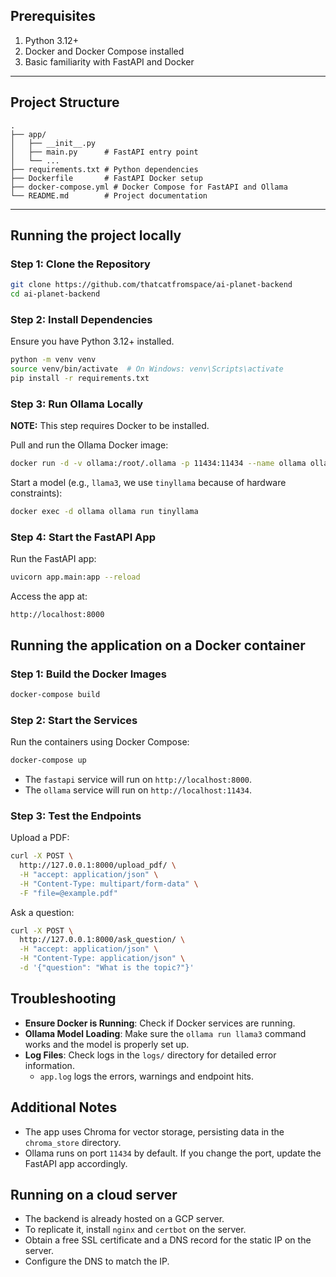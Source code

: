 ## Prerequisites
1. Python 3.12+
2. Docker and Docker Compose installed
3. Basic familiarity with FastAPI and Docker

---

## Project Structure
```plaintext
.
├── app/
│   ├── __init__.py
│   ├── main.py      # FastAPI entry point
│   └── ...
├── requirements.txt # Python dependencies
├── Dockerfile       # FastAPI Docker setup
├── docker-compose.yml # Docker Compose for FastAPI and Ollama
└── README.md        # Project documentation
```

---

## Running the project locally

### Step 1: Clone the Repository
```bash
git clone https://github.com/thatcatfromspace/ai-planet-backend
cd ai-planet-backend
```

### Step 2: Install Dependencies
Ensure you have Python 3.12+ installed.

```bash
python -m venv venv
source venv/bin/activate  # On Windows: venv\Scripts\activate
pip install -r requirements.txt
```

### Step 3: Run Ollama Locally

**NOTE:** This step requires Docker to be installed.

Pull and run the Ollama Docker image:
```bash
docker run -d -v ollama:/root/.ollama -p 11434:11434 --name ollama ollama/ollama
```

Start a model (e.g., `llama3`, we use `tinyllama` because of hardware constraints):
```bash
docker exec -d ollama ollama run tinyllama
```

### Step 4: Start the FastAPI App
Run the FastAPI app:
```bash
uvicorn app.main:app --reload
```

Access the app at:
```
http://localhost:8000
```

## Running the application on a Docker container

### Step 1: Build the Docker Images
```bash
docker-compose build
```

### Step 2: Start the Services
Run the containers using Docker Compose:
```bash
docker-compose up
```

- The `fastapi` service will run on `http://localhost:8000`.
- The `ollama` service will run on `http://localhost:11434`.

### Step 3: Test the Endpoints
Upload a PDF:
```bash
curl -X POST \
  http://127.0.0.1:8000/upload_pdf/ \
  -H "accept: application/json" \
  -H "Content-Type: multipart/form-data" \
  -F "file=@example.pdf"
```

Ask a question:
```bash
curl -X POST \
  http://127.0.0.1:8000/ask_question/ \
  -H "accept: application/json" \
  -H "Content-Type: application/json" \
  -d '{"question": "What is the topic?"}'
```

## Troubleshooting
- **Ensure Docker is Running**: Check if Docker services are running.
- **Ollama Model Loading**: Make sure the `ollama run llama3` command works and the model is properly set up.
- **Log Files**: Check logs in the `logs/` directory for detailed error information.
  - `app.log` logs the errors, warnings and endpoint hits.

## Additional Notes
- The app uses Chroma for vector storage, persisting data in the `chroma_store` directory.
- Ollama runs on port `11434` by default. If you change the port, update the FastAPI app accordingly.

## Running on a cloud server
- The backend is already hosted on a GCP server.
- To replicate it, install `nginx` and `certbot` on the server.
- Obtain a free SSL certificate and a DNS record for the static IP on the server.
- Configure the DNS to match the IP.